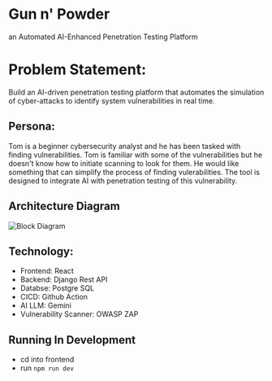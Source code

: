 # Gun n' Powder

an Automated AI-Enhanced Penetration Testing Platform

# Problem Statement:

Build an AI-driven penetration testing platform that automates the simulation of cyber-attacks to identify system vulnerabilities in real time.

## Persona:

Tom is a beginner cybersecurity analyst and he has been tasked with finding vulnerabilities. Tom is familiar with some of the vulnerabilities but he doesn't know how to initiate scanning to look for them. He would like something that can simplify the process of finding vulerabilities. The tool is designed to integrate AI with penetration testing of this vulnerability.

## Architecture Diagram

![Block Diagram](./Block_Diagram.png) 

## Technology:

- Frontend: React
- Backend: Django Rest API
- Databse: Postgre SQL
- CICD: Github Action
- AI LLM: Gemini
- Vulnerability Scanner: OWASP ZAP

## Running In Development
- cd into frontend
- run `npm run dev`
